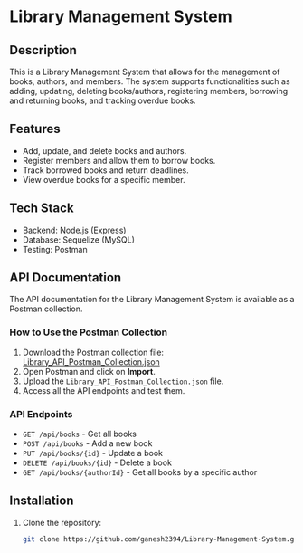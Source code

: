 # Library Management System

## Description

This is a Library Management System that allows for the management of books, authors, and members. The system supports functionalities such as adding, updating, deleting books/authors, registering members, borrowing and returning books, and tracking overdue books.

## Features

- Add, update, and delete books and authors.
- Register members and allow them to borrow books.
- Track borrowed books and return deadlines.
- View overdue books for a specific member.

## Tech Stack

- Backend: Node.js (Express)
- Database: Sequelize (MySQL)
- Testing: Postman

## API Documentation

The API documentation for the Library Management System is available as a Postman collection.

### How to Use the Postman Collection

1. Download the Postman collection file: [Library_API_Postman_Collection.json](/docs/Library%20Management%20System.postman_collection.json)
2. Open Postman and click on **Import**.
3. Upload the `Library_API_Postman_Collection.json` file.
4. Access all the API endpoints and test them.

### API Endpoints

- `GET /api/books` - Get all books
- `POST /api/books` - Add a new book
- `PUT /api/books/{id}` - Update a book
- `DELETE /api/books/{id}` - Delete a book
- `GET /api/books/{authorId}` - Get all books by a specific author

## Installation

1. Clone the repository:
   ```bash
   git clone https://github.com/ganesh2394/Library-Management-System.git
   ```
